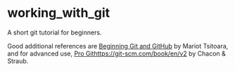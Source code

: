 # working_with_git

A short git tutorial for beginners.

Good additional references are [Beginning Git and GitHub](https://search.lib.umich.edu/catalog/record/99187305231206381) by Mariot Tsitoara, and for advanced use, [Pro Githttps://git-scm.com/book/en/v2](https://git-scm.com/book/en/v2) by Chacon & Straub.
